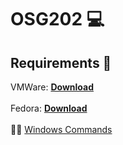 # OSG202 💻

## Requirements 📑
VMWare: [**Download**](https://www.vmware.com/products/workstation-player.html)<br/><br/>
Fedora: [**Download**](https://fedoraproject.org/en/workstation/download)<br/><br/>
👨‍💻 [Windows Commands](https://ss64.com/nt/)
